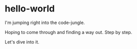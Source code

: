# hello-world

I'm jumping right into the code-jungle.

Hoping to come through and finding a way out.
Step by step.

Let's dive into it.
